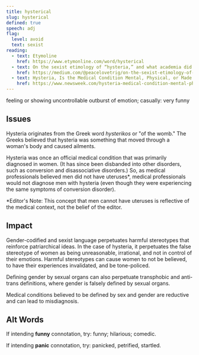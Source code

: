 ```yaml
---
title: hysterical
slug: hysterical
defined: true
speech: adj
flag:
  level: avoid
  text: sexist
reading:
  - text: Etymoline
    href: https://www.etymonline.com/word/hysterical
  - text: On the sexist etimology of “hysteria,” and what academia did about it
    href: https://medium.com/@peacelovetrig/on-the-sexist-etimology-of-hysteria-and-what-academia-did-about-it-ef98815ddb6c
  - text: Hysteria, Is the Medical Condition Mental, Physical, or Made Up?
    href: https://www.newsweek.com/hysteria-medical-condition-mental-physical-or-made-66277
---
```


feeling or showing uncontrollable outburst of emotion; casually: very funny

## Issues

Hysteria originates from the Greek word _hysterikos_ or "of the womb." The Greeks believed that hysteria was something that moved through a woman's body and caused ailments.

Hysteria was once an official medical condition that was primarily diagnosed in women. (It has since been disbanded into other disorders, such as conversion and disassociative disorders.) So, as medical professionals believed men did not have uteruses\*, medical professionals would not diagnose men with hysteria (even though they were experiencing the same symptoms of conversion disorder).

\*Editor's Note: This concept that men cannot have uteruses is reflective of the medical context, not the belief of the editor.

## Impact

Gender-codified and sexist language perpetuates harmful stereotypes that reinforce patriarchical ideas. In the case of hysteria, it perpetuates the false stereotype of women as being unreasonable, irrational, and not in control of their emotions. Harmful stereotypes can cause women to not be believed, to have their experiences invalidated, and be tone-policed.

Defining gender by sexual organs can also perpetuate transphobic and anti-trans definitions, where gender is falsely defined by sexual organs.

Medical conditions believed to be defined by sex and gender are reductive and can lead to misdiagnosis.

## Alt Words

If intending **funny** connotation, try: funny; hilarious; comedic.

If intending **panic** connotation, try: panicked, petrified, startled.
